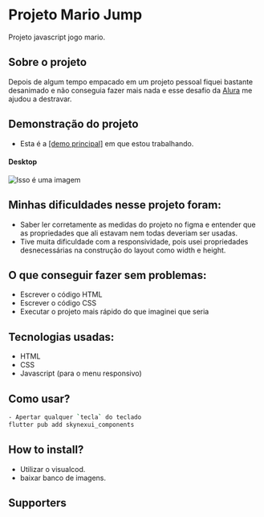 # Projeto Mario Jump
Projeto javascript jogo mario.

## Sobre o projeto

Depois de algum tempo empacado em um projeto pessoal fiquei bastante desanimado e não conseguia fazer mais nada e esse desafio da [Alura](https://www.alura.com.br/) me ajudou a destravar.


## Demonstração  do projeto

- Esta é a <a href="https://github.com/jonathanmesquita/Projeto_mario-jump">[demo principal]</a> em que estou trabalhando.


#### Desktop

![Isso é uma imagem](https://j.gifs.com/pZ64Ly.gif)


## Minhas dificuldades nesse projeto foram:

- Saber ler corretamente as medidas do projeto no figma e entender que as propriedades que ali estavam nem todas deveriam ser usadas.
- Tive muita dificuldade com a responsividade, pois usei propriedades desnecessárias na construção do layout como width e height.

## O que conseguir fazer sem problemas:

- Escrever o código HTML
- Escrever o código CSS
- Executar o projeto mais rápido do que imaginei que seria


## Tecnologias usadas:

- HTML
- CSS
- Javascript (para o menu responsivo)

##  Como usar?

```sh
- Apertar qualquer `tecla` do teclado
flutter pub add skynexui_components
```

## How to install?
- Utilizar o visualcod.
- baixar banco de imagens.

## Supporters
